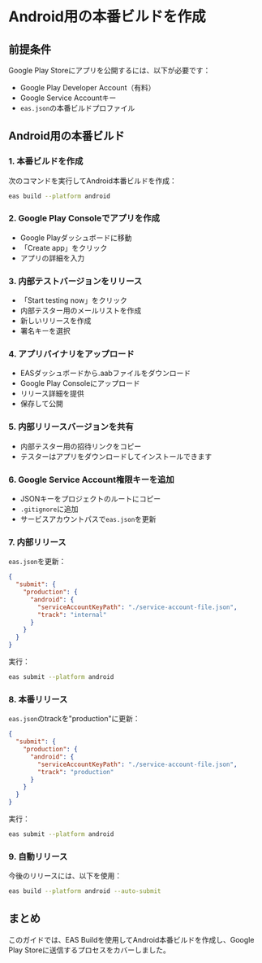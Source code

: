 # Android用の本番ビルドを作成

## 前提条件

Google Play Storeにアプリを公開するには、以下が必要です：
- Google Play Developer Account（有料）
- Google Service Accountキー
- `eas.json`の本番ビルドプロファイル

## Android用の本番ビルド

### 1. 本番ビルドを作成

次のコマンドを実行してAndroid本番ビルドを作成：

```bash
eas build --platform android
```

### 2. Google Play Consoleでアプリを作成

- Google Playダッシュボードに移動
- 「Create app」をクリック
- アプリの詳細を入力

### 3. 内部テストバージョンをリリース

- 「Start testing now」をクリック
- 内部テスター用のメールリストを作成
- 新しいリリースを作成
- 署名キーを選択

### 4. アプリバイナリをアップロード

- EASダッシュボードから.aabファイルをダウンロード
- Google Play Consoleにアップロード
- リリース詳細を提供
- 保存して公開

### 5. 内部リリースバージョンを共有

- 内部テスター用の招待リンクをコピー
- テスターはアプリをダウンロードしてインストールできます

### 6. Google Service Account権限キーを追加

- JSONキーをプロジェクトのルートにコピー
- `.gitignore`に追加
- サービスアカウントパスで`eas.json`を更新

### 7. 内部リリース

`eas.json`を更新：

```json
{
  "submit": {
    "production": {
      "android": {
        "serviceAccountKeyPath": "./service-account-file.json",
        "track": "internal"
      }
    }
  }
}
```

実行：
```bash
eas submit --platform android
```

### 8. 本番リリース

`eas.json`のtrackを"production"に更新：

```json
{
  "submit": {
    "production": {
      "android": {
        "serviceAccountKeyPath": "./service-account-file.json",
        "track": "production"
      }
    }
  }
}
```

実行：
```bash
eas submit --platform android
```

### 9. 自動リリース

今後のリリースには、以下を使用：

```bash
eas build --platform android --auto-submit
```

## まとめ

このガイドでは、EAS Buildを使用してAndroid本番ビルドを作成し、Google Play Storeに送信するプロセスをカバーしました。
